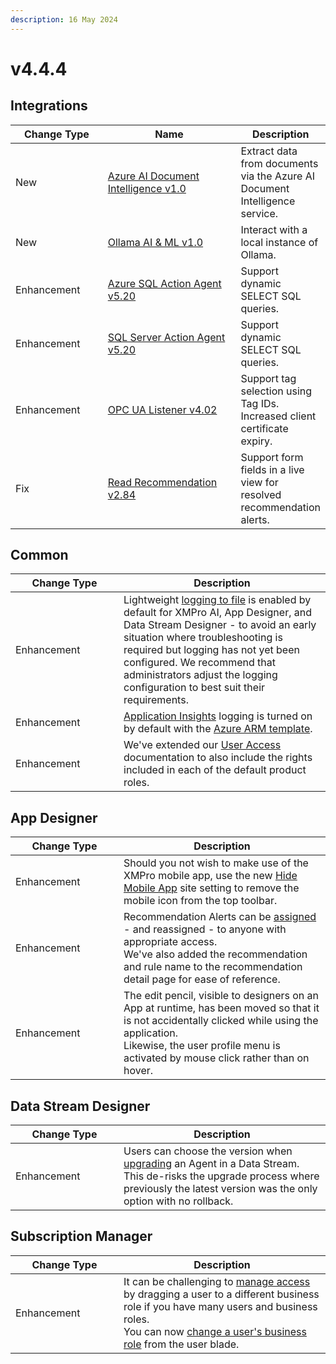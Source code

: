 ```yaml
---
description: 16 May 2024
---
```


# v4.4.4

## Integrations

<table><thead><tr><th width="155">Change Type</th><th width="250">Name</th><th>Description</th></tr></thead><tbody><tr><td>New</td><td><a href="https://xmpro.gitbook.io/azure-ai-document-intelligence/">Azure AI Document Intelligence v1.0</a></td><td>Extract data from documents via the Azure AI Document Intelligence service.</td></tr><tr><td>New</td><td><a href="https://xmpro.gitbook.io/ollama/">Ollama AI &#x26; ML v1.0</a></td><td>Interact with a local instance of Ollama.</td></tr><tr><td>Enhancement</td><td><a href="https://xmpro.gitbook.io/azure-sql#v5.20-16-apr-2024">Azure SQL Action Agent v5.20</a></td><td>Support dynamic SELECT SQL queries. </td></tr><tr><td>Enhancement</td><td><a href="https://xmpro.gitbook.io/sql-server#v5.20-16-apr-2024">SQL Server Action Agent v5.20</a></td><td>Support dynamic SELECT SQL queries.</td></tr><tr><td>Enhancement</td><td><a href="https://xmpro.gitbook.io/opc-ua/">OPC UA Listener v4.02</a></td><td>Support tag selection using Tag IDs.<br>Increased client certificate expiry.</td></tr><tr><td>Fix</td><td><a href="https://xmpro.gitbook.io/read-recommendation/">Read Recommendation v2.84</a></td><td>Support form fields in a live view for resolved recommendation alerts.</td></tr></tbody></table>

## Common

<table><thead><tr><th width="157">Change Type</th><th>Description</th></tr></thead><tbody><tr><td>Enhancement</td><td>Lightweight <a href="../installation/3.-complete-installation/configure-logging-optional.md#other-xmpro-products">logging to file</a> is enabled by default for XMPro AI, App Designer, and Data Stream Designer - to avoid an early situation where troubleshooting is required but logging has not yet been configured. We recommend that administrators adjust the logging configuration to best suit their requirements. </td></tr><tr><td>Enhancement</td><td><a href="../installation/3.-complete-installation/configure-logging-optional.md#application-insights">Application Insights</a> logging is turned on by default with the <a href="../installation/2.-deployment/azure.md#install">Azure ARM template</a>.</td></tr><tr><td>Enhancement</td><td>We've extended our <a href="../administration/subscriptions-admin/manage-user-access.md#data-stream-designer-rights">User Access</a> documentation to also include the rights included in each of the default product roles. </td></tr></tbody></table>

## App Designer

<table><thead><tr><th width="157">Change Type</th><th>Description</th></tr></thead><tbody><tr><td>Enhancement</td><td>Should you not wish to make use of the XMPro mobile app, use the new <a href="../how-tos/manage-site-settings.md#hide-mobile-app">Hide Mobile App</a> site setting to remove the mobile icon from the top toolbar. </td></tr><tr><td>Enhancement</td><td>Recommendation Alerts can be <a href="../concepts/recommendation/recommendation-alert.md#assign-and-reassign">assigned</a> - and reassigned - to anyone with appropriate access. <br>We've also added the recommendation and rule name to the recommendation detail page for ease of reference. </td></tr><tr><td>Enhancement</td><td>The edit pencil, visible to designers on an App at runtime, has been moved so that it is not accidentally clicked while using the application. <br>Likewise, the user profile menu is activated by mouse click rather than on hover.    </td></tr></tbody></table>

## Data Stream Designer

<table><thead><tr><th width="157">Change Type</th><th>Description</th></tr></thead><tbody><tr><td>Enhancement</td><td>Users can choose the version when <a href="../how-tos/data-streams/upgrade-a-stream-object-version.md">upgrading</a> an Agent in a Data Stream.<br>This de-risks the upgrade process where previously the latest version was the only option with no rollback.</td></tr></tbody></table>

## Subscription Manager

<table><thead><tr><th width="157">Change Type</th><th>Description</th></tr></thead><tbody><tr><td>Enhancement</td><td>It can be challenging to <a href="../concepts/manage-access.md#business-roles-company-administrator">manage access</a> by dragging a user to a different business role if you have many users and business roles.<br>You can now <a href="../administration/users/business-role-for-a-user.md">change a user's business role</a> from the user blade.  </td></tr></tbody></table>
